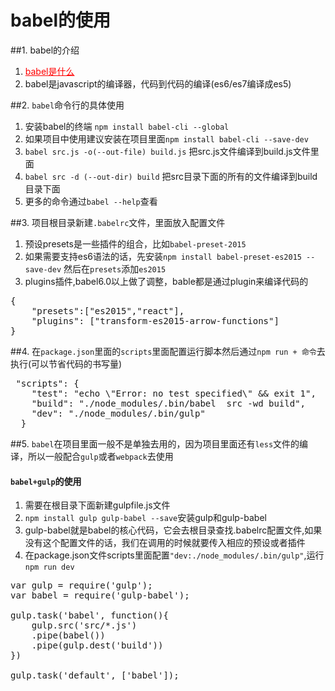 # babel的使用

##1. babel的介绍
1. <a href="http://babeljs.io/" style="color:red">babel是什么</a>
2. babel是javascript的编译器，代码到代码的编译(es6/es7编译成es5)

##2. `babel`命令行的具体使用
1. 安装babel的终端 `npm install babel-cli --global`
2. 如果项目中使用建议安装在项目里面`npm install babel-cli --save-dev`
2. `babel src.js -o(--out-file) build.js` 把src.js文件编译到build.js文件里面
3. `babel src -d (--out-dir) build` 把src目录下面的所有的文件编译到build目录下面
4. 更多的命令通过`babel --help`查看

##3. 项目根目录新建`.babelrc`文件，里面放入配置文件
1. 预设presets是一些插件的组合，比如`babel-preset-2015`
2. 如果需要支持es6语法的话，先安装`npm install babel-preset-es2015 --save-dev` 然后在`presets`添加`es2015`
3. plugins插件,babel6.0以上做了调整，bable都是通过plugin来编译代码的

<pre>
{
    "presets":["es2015","react"],
    "plugins": ["transform-es2015-arrow-functions"]
}
</pre>
##4. 在`package.json`里面的`scripts`里面配置运行脚本然后通过`npm run + 命令`去执行(可以节省代码的书写量)

<pre>
 "scripts": {
    "test": "echo \"Error: no test specified\" && exit 1",
    "build": "./node_modules/.bin/babel  src -wd build",
    "dev": "./node_modules/.bin/gulp"
  }
</pre>

##5. `babel`在项目里面一般不是单独去用的，因为项目里面还有`less`文件的编译，所以一般配合`gulp`或者`webpack`去使用
#### `babel+gulp`的使用
1. 需要在根目录下面新建gulpfile.js文件
2. `npm install gulp gulp-babel --save`安装gulp和gulp-babel
3. gulp-babel就是babel的核心代码，它会去根目录查找.babelrc配置文件,如果没有这个配置文件的话，我们在调用的时候就要传入相应的预设或者插件
4. 在package.json文件scripts里面配置`"dev:./node_modules/.bin/gulp"`,运行`npm run dev`

<pre>
var gulp = require('gulp');
var babel = require('gulp-babel');

gulp.task('babel', function(){
    gulp.src('src/*.js')
    .pipe(babel())
    .pipe(gulp.dest('build'))
})

gulp.task('default', ['babel']);
</pre>



